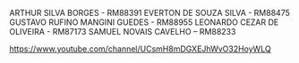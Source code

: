 ARTHUR SILVA BORGES - RM88391
EVERTON DE SOUZA SILVA - RM88475
GUSTAVO RUFINO MANGINI GUEDES - RM88955
LEONARDO CEZAR DE OLIVEIRA - RM87173
SAMUEL NOVAIS CAVELHO – RM88233

https://www.youtube.com/channel/UCsmH8mDGXEJhWvO32HoyWLQ
